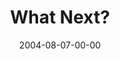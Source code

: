 ---
layout: message
category: message
series: "VIRUS"
title: "What Next?"
date: 2004-08-07-00-00
message_id: 159
audio: "http://s3.amazonaws.com/crossroads-media/media/legacy/mp3/VIRUS_06_08-07-04_What_Next.mp3"
audio-duration: "38:17"
flag: "N"
---